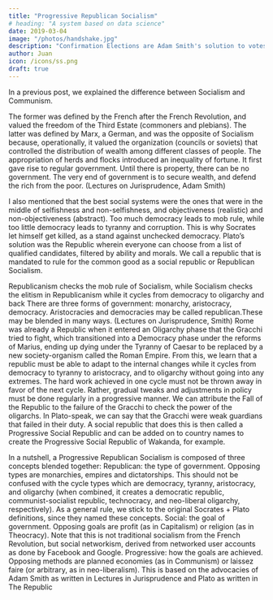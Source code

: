 ```yaml
---
title: "Progressive Republican Socialism"
# heading: "A system based on data science"
date: 2019-03-04
image: "/photos/handshake.jpg"
description: "Confirmation Elections are Adam Smith's solution to votes being split in countries that have no primaries"
author: Juan
icon: /icons/ss.png
draft: true
---
```



In a previous post, we explained the difference between Socialism and Communism. 

The former was defined by the French after the French Revolution, and valued the freedom of the Third Estate (commoners and plebians). The latter was defined by Marx, a German, and was the opposite of Socialism because, operationally, it valued the organization (councils or soviets) that controlled the distribution of wealth among different classes of people.
The appropriation of herds and flocks introduced an inequality of fortune. It first gave rise to regular government. Until there is property, there can be no government. The very end of government is to secure wealth, and defend the rich from the poor. (Lectures on Jurisprudence, Adam Smith)

I also mentioned that the best social systems were the ones that were in the middle of selfishness and non-selfishness, and objectiveness (realistic) and non-objectiveness (abstract). Too much democracy leads to mob rule, while too little democracy leads to tyranny and corruption. This is why Socrates let himself get killed, as a stand against unchecked democracy. Plato’s solution was the Republic wherein everyone can choose from a list of qualified candidates, filtered by ability and morals. We call a republic that is mandated to rule for the common good as a social republic or Republican Socialism.

Republicanism checks the mob rule of Socialism, while Socialism checks the elitism in Republicanism while it cycles from democracy to oligarchy and back
There are three forms of government: monarchy, aristocracy, democracy. Aristocracies and democracies may be called republican.These may be blended in many ways. (Lectures on Jurisprudence, Smith)
Rome was already a Republic when it entered an Oligarchy phase that the Gracchi tried to fight, which transitioned into a Democracy phase under the reforms of Marius, ending up dying under the Tyranny of Caesar to be replaced by a new society-organism called the Roman Empire.
From this, we learn that a republic must be able to adapt to the internal changes while it cycles from democracy to tyranny to aristocracy, and to oligarchy without going into any extremes. The hard work achieved in one cycle must not be thrown away in favor of the next cycle. Rather, gradual tweaks and adjustments in policy must be done regularly in a progressive manner. We can attribute the Fall of the Republic to the failure of the Gracchi to check the power of the oligarchs. In Plato-speak, we can say that the Gracchi were weak guardians that failed in their duty.
A social republic that does this is then called a Progressive Social Republic and can be added on to country names to create the Progressive Social Republic of Wakanda, for example.

In a nutshell, a Progressive Republican Socialism is composed of three concepts blended together:
Republican: the type of government. Opposing types are monarchies, empires and dictatorships. This should not be confused with the cycle types which are democracy, tyranny, aristocracy, and oligarchy (when combined, it creates a democratic republic, communist-socialist republic, technocracy, and neo-liberal oligarchy, respectively). As a general rule, we stick to the original Socrates + Plato definitions, since they named these concepts.
Social: the goal of government. Opposing goals are profit (as in Capitalism) or religion (as in Theocracy). Note that this is not traditional socialism from the French Revolution, but social networkism, derived from networked user accounts as done by Facebook and Google.
Progressive: how the goals are achieved. Opposing methods are planned economies (as in Communism) or laissez faire (or arbitrary, as in neo-liberalism).
This is based on the advocacies of Adam Smith as written in Lectures in Jurisprudence and Plato as written in The Republic
